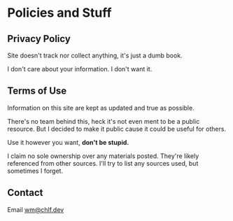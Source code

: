 # Policies and Stuff

## Privacy Policy
Site doesn't track nor collect anything, it's just a dumb book.

I don't care about your information. I don't want it.

## Terms of Use
Information on this site are kept as updated and true as possible.

There's no team behind this, heck it's not even ment to be a public resource.
But I decided to make it public cause it could be useful for others.

Use it however you want, **don't be stupid.**

I claim no sole ownership over any materials posted. They're likely referenced from other sources. I'll try to list any sources used, but sometimes I forget.

## Contact
Email <a href="mailto:wm@chlf.dev">wm@chlf.dev</a>